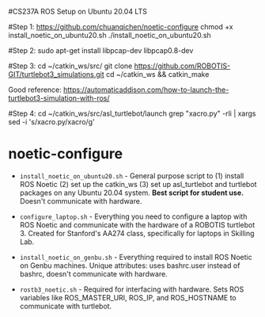#CS237A ROS Setup on Ubuntu 20.04 LTS 

#Step 1: 
https://github.com/chuanqichen/noetic-configure
chmod +x install_noetic_on_ubuntu20.sh
./install_noetic_on_ubuntu20.sh

#Step 2: 
sudo apt-get install libpcap-dev libpcap0.8-dev


#Step 3: 
cd ~/catkin_ws/src/
git clone https://github.com/ROBOTIS-GIT/turtlebot3_simulations.git
cd ~/catkin_ws && catkin_make

Good reference: 
https://automaticaddison.com/how-to-launch-the-turtlebot3-simulation-with-ros/

#Step 4: 
cd  ~/catkin_ws/src/asl_turtlebot/launch
grep "xacro.py" -rli | xargs sed -i 's/xacro.py/xacro/g'



# noetic-configure

- `install_noetic_on_ubuntu20.sh` - General purpose script to (1) install ROS Noetic (2) set up the catkin_ws (3) set up asl_turtlebot and turtlebot packages on any Ubuntu 20.04 system. **Best script for student use.** Doesn't communicate with hardware.

- `configure_laptop.sh` - Everything you need to configure a laptop with ROS Noetic and communicate with the hardware of a ROBOTIS turtlebot 3. Created for Stanford's AA274 class, specifically for laptops in Skilling Lab.

- `install_noetic_on_genbu.sh` - Everything required to install ROS Noetic on Genbu machines. Unique attributes: uses bashrc.user instead of bashrc, doesn't communicate with hardware.

- `rostb3_noetic.sh` - Required for interfacing with hardware. Sets ROS variables like ROS_MASTER_URI, ROS_IP, and ROS_HOSTNAME to communicate with turtlebot.



